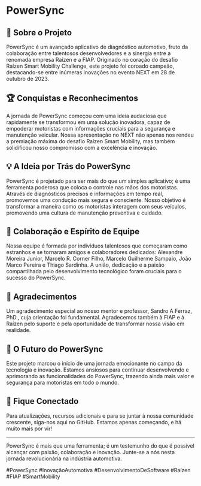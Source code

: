 
# PowerSync

## 🌟 Sobre o Projeto
PowerSync é um avançado aplicativo de diagnóstico automotivo, fruto da colaboração entre talentosos desenvolvedores e a sinergia entre a renomada empresa Raízen e a FIAP. Originado no coração do desafio Raízen Smart Mobility Challenge, este projeto foi coroado campeão, destacando-se entre inúmeras inovações no evento NEXT em 28 de outubro de 2023.

## 🏆 Conquistas e Reconhecimentos
A jornada de PowerSync começou com uma ideia audaciosa que rapidamente se transformou em uma solução inovadora, capaz de empoderar motoristas com informações cruciais para a segurança e manutenção veicular. Nossa apresentação no NEXT não apenas nos rendeu a premiação máxima do desafio Raízen Smart Mobility, mas também solidificou nosso compromisso com a excelência e inovação.

## 💡 A Ideia por Trás do PowerSync
PowerSync é projetado para ser mais do que um simples aplicativo; é uma ferramenta poderosa que coloca o controle nas mãos dos motoristas. Através de diagnósticos precisos e informações em tempo real, promovemos uma condução mais segura e consciente. Nosso objetivo é transformar a maneira como os motoristas interagem com seus veículos, promovendo uma cultura de manutenção preventiva e cuidado.

## 🤝 Colaboração e Espírito de Equipe
Nossa equipe é formada por indivíduos talentosos que começaram como estranhos e se tornaram amigos e colaboradores dedicados: Alexandre Moreira Junior, Marcelo R. Corner Filho, Marcelo Guilherme Sampaio, João Marco Pereira e Thiago Sardinha. A união, dedicação e a paixão compartilhada pelo desenvolvimento tecnológico foram cruciais para o sucesso do PowerSync.

## 🙏 Agradecimentos
Um agradecimento especial ao nosso mentor e professor, Sandro A Ferraz, PhD., cuja orientação foi fundamental. Agradecemos também à FIAP e à Raízen pelo suporte e pela oportunidade de transformar nossa visão em realidade.

## 🚀 O Futuro do PowerSync
Este projeto marcou o início de uma jornada emocionante no campo da tecnologia e inovação. Estamos ansiosos para continuar desenvolvendo e aprimorando as funcionalidades do PowerSync, trazendo ainda mais valor e segurança para motoristas em todo o mundo.

## 📢 Fique Conectado
Para atualizações, recursos adicionais e para se juntar à nossa comunidade crescente, siga-nos aqui no GitHub. Estamos apenas começando, e há muito mais por vir!

---

PowerSync é mais que uma ferramenta; é um testemunho do que é possível alcançar com paixão, colaboração e inovação. Junte-se a nós nesta jornada revolucionária na indústria automotiva.

#PowerSync #InovaçãoAutomotiva #DesenvolvimentoDeSoftware #Raízen #FIAP #SmartMobility
